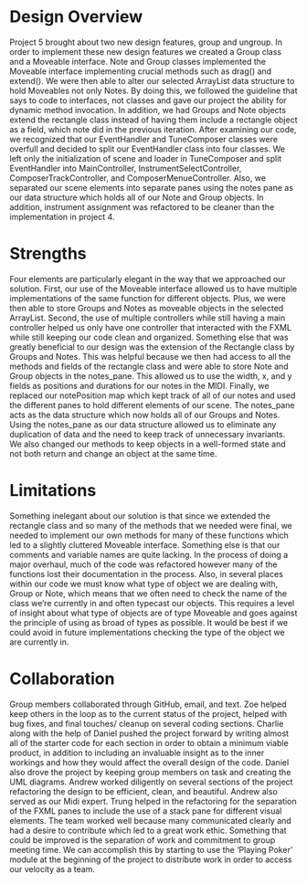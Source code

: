 # Design Overview
Project 5 brought about two new design features, group and ungroup. In order to implement these new design features we created a Group class and a Moveable interface. Note and Group classes implemented the Moveable interface implementing crucial methods such as drag() and extend(). We were then able to alter our selected ArrayList data structure to hold Moveables not only Notes. By doing this, we followed the guideline that says to code to interfaces, not classes and gave our project the ability for dynamic method invocation. In addition, we had Groups and Note objects extend the rectangle class instead of having them include a rectangle object as a field, which note did in the previous iteration. After examining our code, we recognized that our EventHandler and TuneComposer classes were overfull and decided to split our EventHandler class into four classes. We left only the initialization of scene and loader in TuneComposer and split EventHandler into MainController, InstrumentSelectController, ComposerTrackController, and ComposerMenueController. Also, we separated our scene elements into separate panes using the notes pane as our data structure which holds all of our Note and Group objects. In addition, instrument assignment was refactored to be cleaner than the implementation in project 4.

# Strengths
Four elements are particularly elegant in the way that we approached our solution. First, our use of the Moveable interface allowed us to have multiple implementations of the same function for different objects. Plus, we were then able to store Groups and Notes as moveable objects in the selected ArrayList. Second, the use of multiple controllers while still having a main controller helped us only have one controller that interacted with the FXML while still keeping our code clean and organized. Something else that was greatly beneficial to our design was the extension of the Rectangle class by Groups and Notes. This was helpful because we then had access to all the methods and fields of the rectangle class and were able to store Note and Group objects in the notes_pane. This allowed us to use the width, x, and y fields as positions and durations for our notes in the MIDI. Finally, we replaced our notePosition map which kept track of all of our notes and used the different panes to hold different elements of our scene. The notes_pane acts as the data structure which now holds all of our Groups and Notes. Using the notes_pane as our data structure allowed us to eliminate any duplication of data and the need to keep track of unnecessary invariants. We also changed our methods to keep objects in a well-formed state and not both return and change an object at the same time.

# Limitations
Something inelegant about our solution is that since we extended the rectangle class and so many of the methods that we needed were final, we needed to implement our own methods for many of these functions which led to a slightly cluttered Moveable interface. Something else is that our comments and variable names are quite lacking. In the process of doing a major overhaul, much of the code was refactored however many of the functions lost their documentation in the process. Also, in several places within our code we must know what type of object we are dealing with, Group or Note, which means that we often need to check the name of the class we’re currently in and often typecast our objects. This requires a level of insight about what type of objects are of type Moveable and goes against the principle of using as broad of types as possible. It would be best if we could avoid in future implementations checking the type of the object we are currently in. 
 
# Collaboration
Group members collaborated through GitHub, email, and text. Zoe helped keep others in the loop as to the current status of the project, helped with bug fixes, and final touches/ cleanup on several coding sections. Charlie along with the help of Daniel pushed the project forward by writing almost all of the starter code for each section in order to obtain a minimum viable product, in addition to including an invaluable insight as to the inner workings and how they would affect the overall design of the code. Daniel also drove the project by keeping group members on task and creating the UML diagrams. Andrew worked diligently on several sections of the project refactoring the design to be efficient, clean, and beautiful. Andrew also served as our Midi expert. Trung helped in the refactoring for the separation of the FXML panes to include the use of a stack pane for different visual elements. The team worked well because many communicated clearly and had a desire to contribute which led to a great work ethic. Something that could be improved is the separation of work and commitment to group meeting time. We can accomplish this by starting to use the ‘Playing Poker’ module at the beginning of the project to distribute work in order to access our velocity as a team. 

